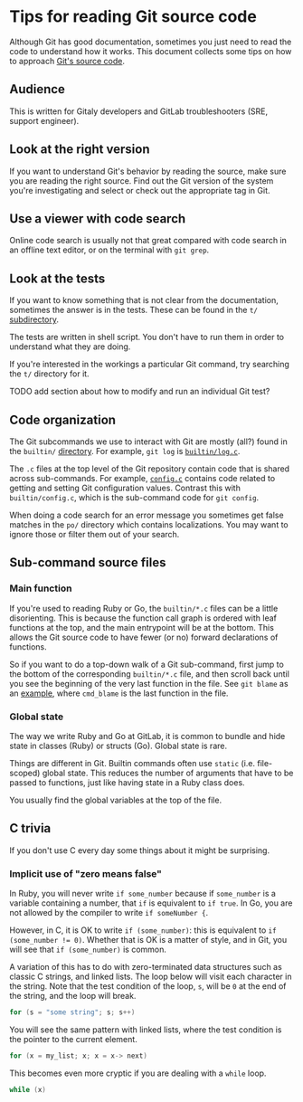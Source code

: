 # Tips for reading Git source code

Although Git has good documentation, sometimes you just need to read the
code to understand how it works. This document collects some tips on how
to approach [Git's source code](https://gitlab.com/gitlab-org/git).

## Audience

This is written for Gitaly developers and GitLab troubleshooters (SRE, support engineer).

## Look at the right version

If you want to understand Git's behavior by reading the source, make
sure you are reading the right source. Find out the Git version of the
system you're investigating and select or check out the appropriate tag
in Git.

## Use a viewer with code search

Online code search is usually not that great compared with code search
in an offline text editor, or on the terminal with `git grep`.

## Look at the tests

If you want to know something that is not clear from the documentation,
sometimes the answer is in the tests. These can be found in the `t/`
[subdirectory](https://gitlab.com/gitlab-org/git/tree/master/t).

The tests are written in shell script. You don't have to run them in
order to understand what they are doing.

If you're interested in the workings a particular Git command, try
searching the `t/` directory for it.

TODO add section about how to modify and run an individual Git test?

## Code organization

The Git subcommands we use to interact with Git are mostly (all?) found
in the `builtin/`
[directory](https://gitlab.com/gitlab-org/git/tree/master/builtin). For
example, `git log` is
[`builtin/log.c`](https://gitlab.com/gitlab-org/git/blob/master/builtin/log.c).

The `.c` files at the top level of the Git repository contain code that
is shared across sub-commands. For example,
[`config.c`](https://gitlab.com/gitlab-org/git/blob/master/config.c)
contains code related to getting and setting Git configuration values.
Contrast this with `builtin/config.c`, which is the sub-command code for
`git config`.

When doing a code search for an error message you sometimes get false
matches in the `po/` directory which contains localizations. You may
want to ignore those or filter them out of your search.

## Sub-command source files

### Main function

If you're used to reading Ruby or Go, the `builtin/*.c` files can be a
little disorienting. This is because the function call graph is ordered
with leaf functions at the top, and the main entrypoint will be at the
bottom. This allows the Git source code to have fewer (or no) forward
declarations of functions.

So if you want to do a top-down walk of a Git sub-command, first jump to
the bottom of the corresponding `builtin/*.c` file, and then scroll back
until you see the beginning of the very last function in the file. See
`git blame` as an
[example](https://gitlab.com/gitlab-org/git/blob/v2.22.0/builtin/blame.c#L778),
where `cmd_blame` is the last function in the file.

### Global state

The way we write Ruby and Go at GitLab, it is common to bundle and hide
state in classes (Ruby) or structs (Go). Global state is rare.

Things are different in Git. Builtin commands often use `static`
(i.e. file-scoped) global state. This reduces the number of arguments
that have to be passed to functions, just like having state in a Ruby
class does.

You usually find the global variables at the top of the file.

## C trivia

If you don't use C every day some things about it might be surprising.

### Implicit use of "zero means false"

In Ruby, you will never write `if some_number` because if `some_number`
is a variable containing a number, that `if` is equivalent to `if true`.
In Go, you are not allowed by the compiler to write `if someNumber {`.

However, in C, it is OK to write `if (some_number)`: this is equivalent
to `if (some_number != 0)`. Whether that is OK is a matter of style, and
in Git, you will see that `if (some_number)` is common.

A variation of this has to do with zero-terminated data structures such
as classic C strings, and linked lists. The loop below will visit each
character in the string. Note that the test condition of the loop, `s`,
will be `0` at the end of the string, and the loop will break.

```C
for (s = "some string"; s; s++)
```

You will see the same pattern with linked lists, where the test
condition is the pointer to the current element.

```C
for (x = my_list; x; x = x-> next)
```

This becomes even more cryptic if you are dealing with a `while` loop.

```C
while (x)
```
